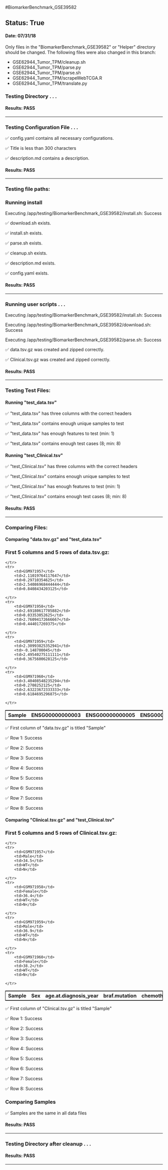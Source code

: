 #BiomarkerBenchmark_GSE39582
## Status: True
#### Date: 07/31/18
Only files in the "BiomarkerBenchmark_GSE39582" or "Helper" directory should be changed. The following files were also changed in this branch:
- GSE62944_Tumor_TPM/cleanup.sh
- GSE62944_Tumor_TPM/parse.py
- GSE62944_Tumor_TPM/parse.sh
- GSE62944_Tumor_TPM/scrapeWebTCGA.R
- GSE62944_Tumor_TPM/translate.py
### Testing Directory . . .

#### Results: PASS
---
### Testing Configuration File . . .

&#9989;	config.yaml contains all necessary configurations.

&#9989;	Title is less than 300 characters

&#9989;	description.md contains a description.

#### Results: PASS
---

### Testing file paths:

### Running install

Executing /app/testing/BiomarkerBenchmark_GSE39582/install.sh: Success

&#9989;	download.sh exists.

&#9989;	install.sh exists.

&#9989;	parse.sh exists.

&#9989;	cleanup.sh exists.

&#9989;	description.md exists.

&#9989;	config.yaml exists.

#### Results: PASS
---
### Running user scripts . . .

Executing /app/testing/BiomarkerBenchmark_GSE39582/install.sh: Success

Executing /app/testing/BiomarkerBenchmark_GSE39582/download.sh: Success

Executing /app/testing/BiomarkerBenchmark_GSE39582/parse.sh: Success

&#9989;	data.tsv.gz was created and zipped correctly.

&#9989;	Clinical.tsv.gz was created and zipped correctly.

#### Results: PASS
---
### Testing Test Files:

#### Running "test_data.tsv"

&#9989;	"test_data.tsv" has three columns with the correct headers

&#9989;	"test_data.tsv" contains enough unique samples to test

&#9989;	"test_data.tsv" has enough features to test (min: 1)

&#9989;	"test_data.tsv" contains enough test cases (8; min: 8)

#### Running "test_Clinical.tsv"

&#9989;	"test_Clinical.tsv" has three columns with the correct headers

&#9989;	"test_Clinical.tsv" contains enough unique samples to test

&#9989;	"test_Clinical.tsv" has enough features to test (min: 1)

&#9989;	"test_Clinical.tsv" contains enough test cases (8; min: 8)

#### Results: PASS
---
### Comparing Files:

#### Comparing "data.tsv.gz" and "test_data.tsv"


### First 5 columns and 5 rows of data.tsv.gz:

<table style="width:100%; border: 1px solid black;">
	<tr>
		<th>Sample</th>
		<th>ENSG00000000003</th>
		<th>ENSG00000000005</th>
		<th>ENSG00000000419</th>
		<th>ENSG00000000457</th>

	</tr>
	<tr>
		<td>GSM971957</td>
		<td>2.11019764117647</td>
		<td>0.29710354625</td>
		<td>2.54086968444444</td>
		<td>0.8408434203125</td>

	</tr>
	<tr>
		<td>GSM971958</td>
		<td>2.69180617705882</td>
		<td>0.03353052625</td>
		<td>2.76094172666667</td>
		<td>0.444017269375</td>

	</tr>
	<tr>
		<td>GSM971959</td>
		<td>2.30993825352941</td>
		<td>-0.148700045</td>
		<td>2.49540275111111</td>
		<td>0.3675600628125</td>

	</tr>
	<tr>
		<td>GSM971960</td>
		<td>3.40408548235294</td>
		<td>0.2708252125</td>
		<td>2.63223672333333</td>
		<td>0.6184695296875</td>

	</tr>
</table>
&#9989;	First column of "data.tsv.gz" is titled "Sample"

&#9989;	Row 1: Success

&#9989;	Row 2: Success

&#9989;	Row 3: Success

&#9989;	Row 4: Success

&#9989;	Row 5: Success

&#9989;	Row 6: Success

&#9989;	Row 7: Success

&#9989;	Row 8: Success

#### Comparing "Clinical.tsv.gz" and "test_Clinical.tsv"


### First 5 columns and 5 rows of Clinical.tsv.gz:

<table style="width:100%; border: 1px solid black;">
	<tr>
		<th>Sample</th>
		<th>Sex</th>
		<th>age.at.diagnosis_year</th>
		<th>braf.mutation</th>
		<th>chemotherapy.adjuvant</th>

	</tr>
	<tr>
		<td>GSM971957</td>
		<td>Male</td>
		<td>34.5</td>
		<td>WT</td>
		<td>N</td>

	</tr>
	<tr>
		<td>GSM971958</td>
		<td>Female</td>
		<td>36.4</td>
		<td>WT</td>
		<td>N</td>

	</tr>
	<tr>
		<td>GSM971959</td>
		<td>Male</td>
		<td>36.9</td>
		<td>WT</td>
		<td>N</td>

	</tr>
	<tr>
		<td>GSM971960</td>
		<td>Female</td>
		<td>38.2</td>
		<td>WT</td>
		<td>N</td>

	</tr>
</table>
&#9989;	First column of "Clinical.tsv.gz" is titled "Sample"

&#9989;	Row 1: Success

&#9989;	Row 2: Success

&#9989;	Row 3: Success

&#9989;	Row 4: Success

&#9989;	Row 5: Success

&#9989;	Row 6: Success

&#9989;	Row 7: Success

&#9989;	Row 8: Success

### Comparing Samples

&#9989;	Samples are the same in all data files

#### Results: PASS
---
### Testing Directory after cleanup . . .

#### Results: PASS
---
